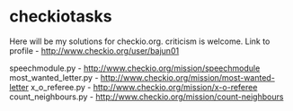 # checkiotasks
Here will be my solutions for checkio.org.
criticism is welcome.
Link to profile - http://www.checkio.org/user/bajun01

speechmodule.py - http://www.checkio.org/mission/speechmodule
most_wanted_letter.py - http://www.checkio.org/mission/most-wanted-letter
x_o_referee.py - http://www.checkio.org/mission/x-o-referee
count_neighbours.py - http://www.checkio.org/mission/count-neighbours